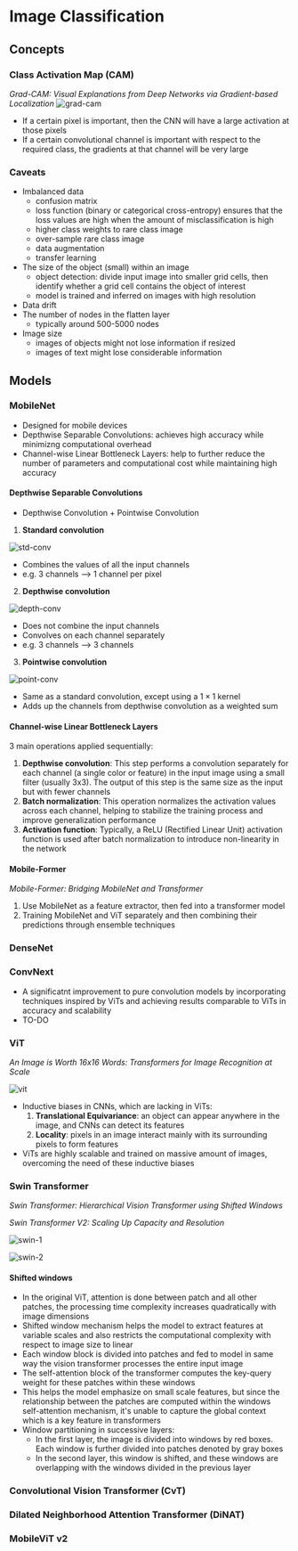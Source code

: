 # Image Classification

## Concepts
### Class Activation Map (CAM)
*Grad-CAM: Visual Explanations from Deep Networks via Gradient-based Localization*
![grad-cam](./media/grad-cam.png)

- If a certain pixel is important, then the CNN will have a large activation at those pixels
- If a certain convolutional channel is important with respect to the required class, the gradients at that channel will be very large

### Caveats
- Imbalanced data
  - confusion matrix
  - loss function (binary or categorical cross-entropy) ensures that the loss values are high when the amount of misclassification is high
  - higher class weights to rare class image
  - over-sample rare class image
  - data augmentation
  - transfer learning
- The size of the object (small) within an image
  - object detection: divide input image into smaller grid cells, then identify whether a grid cell contains the object of interest
  - model is trained and inferred on images with high resolution
- Data drift
- The number of nodes in the flatten layer
  - typically around 500-5000 nodes
- Image size
  - images of objects might not lose information if resized
  - images of text might lose considerable information


## Models
### MobileNet
- Designed for mobile devices
- Depthwise Separable Convolutions: achieves high accuracy while minimizng computational overhead
- Channel-wise Linear Bottleneck Layers: help to further reduce the number of parameters and computational cost while maintaining high accuracy

#### Depthwise Separable Convolutions
- Depthwise Convolution + Pointwise Convolution

1. **Standard convolution**

![std-conv](./media/std-conv.png)
- Combines the values of all the input channels
- e.g. 3 channels --> 1 channel per pixel

2. **Depthwise convolution**

![depth-conv](./media/depth-conv.png)
- Does not combine the input channels
- Convolves on each channel separately
- e.g. 3 channels --> 3 channels

3. **Pointwise convolution**

![point-conv](./media/point-conv.png)
- Same as a standard convolution, except using a $1 \times 1$ kernel
- Adds up the channels from depthwise convolution as a weighted sum

#### Channel-wise Linear Bottleneck Layers
3 main operations applied sequentially:
1. **Depthwise convolution**: This step performs a convolution separately for each channel (a single color or feature) in the input image using a small filter (usually 3x3). The output of this step is the same size as the input but with fewer channels
2. **Batch normalization**: This operation normalizes the activation values across each channel, helping to stabilize the training process and improve generalization performance
3. **Activation function**: Typically, a ReLU (Rectified Linear Unit) activation function is used after batch normalization to introduce non-linearity in the network

#### Mobile-Former
*Mobile-Former: Bridging MobileNet and Transformer*
1. Use MobileNet as a feature extractor, then fed into a transformer model
2. Training MobileNet and ViT separately and then combining their predictions through ensemble techniques

### DenseNet


### ConvNext
- A significatnt improvement to pure convolution models by incorporating techniques inspired by ViTs and achieving results comparable to ViTs in accuracy and scalability
- TO-DO

### ViT
*An Image is Worth 16x16 Words: Transformers for Image Recognition at Scale*

![vit](./media/vit.png)

- Inductive biases in CNNs, which are lacking in ViTs:
  1. **Translational Equivariance**: an object can appear anywhere in the image, and CNNs can detect its features
  2. **Locality**: pixels in an image interact mainly with its surrounding pixels to form features
- ViTs are highly scalable and trained on massive amount of images, overcoming the need of these inductive biases

### Swin Transformer
*Swin Transformer: Hierarchical Vision Transformer using Shifted Windows*

*Swin Transformer V2: Scaling Up Capacity and Resolution*

![swin-1](./media/swin-1.png)

![swin-2](./media/swin-2.png)

#### Shifted windows
- In the original ViT, attention is done between patch and all other patches, the processing time complexity increases quadratically with image dimensions
- Shifted window mechanism helps the model to extract features at variable scales and also restricts the computational complexity with respect to image size to linear
- Each window block is divided into patches and fed to model in same way the vision transformer processes the entire input image
- The self-attention block of the transformer computes the key-query weight for these patches within these windows
- This helps the model emphasize on small scale features, but since the relationship between the patches are computed within the windows self-attention mechanism, it's unable to capture the global context which is a key feature in transformers
- Window partitioning in successive layers:
  - In the first layer, the image is divided into windows by red boxes. Each window is further divided into patches denoted by gray boxes
  - In the second layer, this window is shifted, and these windows are overlapping with the windows divided in the previous layer

### Convolutional Vision Transformer (CvT)

### Dilated Neighborhood Attention Transformer (DiNAT)

### MobileViT v2
